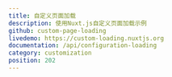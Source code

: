 ```yaml
---
title: 自定义页面加载
description: 使用Nuxt.js自定义页面加载示例
github: custom-page-loading
livedemo: https://custom-loading.nuxtjs.org
documentation: /api/configuration-loading
category: customization
position: 202
---
```

